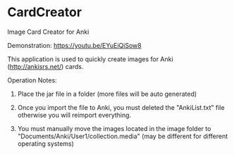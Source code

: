 # CardCreator
Image Card Creator for Anki

Demonstration: https://youtu.be/EYuEiQjSow8

This application is used to quickly create images for Anki (http://ankisrs.net/) cards.

Operation Notes:

1. Place the jar file in a folder (more files will be auto generated)
 
2. Once you import the file to Anki, you must deleted the "AnkiList.txt" file otherwise you will reimport everything.

3. You must manually move the images located in the image folder to "Documents/Anki/User1/collection.media" (may be different for different operating systems)

